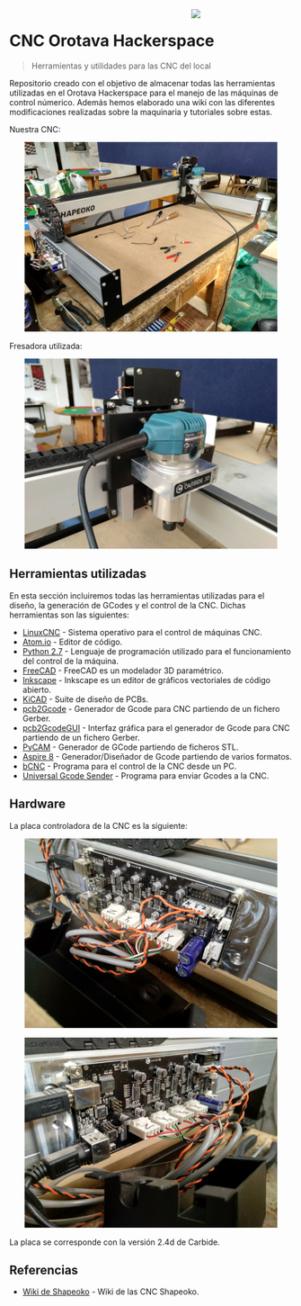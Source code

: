 <img width="180" src="https://www.shapeoko.com/images/shapeoko_logo.svg" align="right" />

# CNC Orotava Hackerspace
> Herramientas y utilidades para las CNC del local

Repositorio creado con el objetivo de almacenar todas las herramientas utilizadas en el Orotava Hackerspace para el manejo de las máquinas de control númerico. Además hemos elaborado una wiki con las diferentes modificaciones realizadas sobre la maquinaria y tutoriales sobre estas.

Nuestra CNC:
<p align="center">
  <img width="450" src="https://github.com/OrotavaHackerspace/CNC/blob/master/Touch%20Plate/Images/IMG_20180303_111648_392.jpg?raw=true">
</p>

Fresadora utilizada:
<p align="center">
  <img width="450" src="https://github.com/OrotavaHackerspace/CNC/blob/master/Touch%20Plate/Images/IMG_20180303_111559_054.jpg?raw=true">
</p>

## Herramientas utilizadas

En esta sección incluiremos todas las herramientas utilizadas para el diseño, la generación de GCodes y el control de la CNC. Dichas herramientas son las siguientes:

- [LinuxCNC](http://linuxcnc.org/) - Sistema operativo para el control de máquinas CNC.
- [Atom.io](https://atom.io/) -  Editor de código.
- [Python 2.7](https://www.python.org/download/releases/2.7/) - Lenguaje de programación utilizado para el funcionamiento del control de la máquina.
- [FreeCAD](https://www.freecadweb.org/?lang=es_ES) - FreeCAD es un modelador 3D paramétrico.
- [Inkscape](https://inkscape.org/es/) - Inkscape es un editor de gráficos vectoriales de código abierto.
- [KiCAD](http://kicad-pcb.org/) - Suite de diseño de PCBs.
- [pcb2Gcode](https://github.com/pcb2gcode/pcb2gcode) - Generador de Gcode para CNC partiendo de un fichero Gerber.
- [pcb2GcodeGUI](https://github.com/pcb2gcode/pcb2gcodeGUI) - Interfaz gráfica para el generador de Gcode para CNC partiendo de un fichero Gerber.
- [PyCAM](https://github.com/pib/pycam/wiki) - Generador de GCode partiendo de ficheros STL.
- [Aspire 8](http://www.vectric.com/products/aspire/whats-new/V8/WhatsNew.html) - Generador/Diseñador de Gcode partiendo de varios formatos.
- [bCNC](https://github.com/vlachoudis/bCNC) - Programa para el control de la CNC desde un PC.
- [Universal Gcode Sender](https://github.com/winder/Universal-G-Code-Sender) - Programa para enviar Gcodes a la CNC.

## Hardware

La placa controladora de la CNC es la siguiente:

<p align="center">
  <img width="450" src="https://github.com/OrotavaHackerspace/CNC/blob/master/Touch%20Plate/Images/IMG_20180303_111458_470.jpg?raw=true">
</p>

<p align="center">
  <img width="450" src="https://github.com/OrotavaHackerspace/CNC/blob/master/Touch%20Plate/Images/IMG_20180303_111530_303.jpg?raw=true">
</p>

La placa se corresponde con la versión 2.4d de Carbide.

## Referencias

- [Wiki de Shapeoko](https://www.shapeoko.com/wiki/) - Wiki de las CNC Shapeoko.
